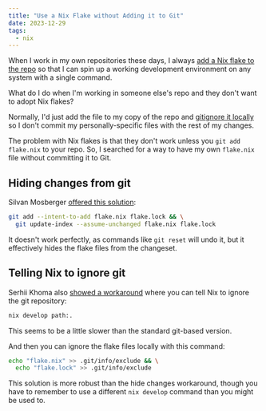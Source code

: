 ```yaml
---
title: "Use a Nix Flake without Adding it to Git"
date: 2023-12-29
tags:
  - nix
---
```


When I work in my own repositories these days, I always [add a Nix flake to the repo](/notes/nix-dev-environment/) so that I can spin up a working development environment on any system with a single command.

What do I do when I'm working in someone else's repo and they don't want to adopt Nix flakes?

Normally, I'd just add the file to my copy of the repo and [gitignore it locally](https://stackoverflow.com/a/1753078/90388) so I don't commit my personally-specific files with the rest of my changes.

The problem with Nix flakes is that they don't work unless you `git add flake.nix` to your repo. So, I searched for a way to have my own `flake.nix` file without committing it to Git.

## Hiding changes from git

Silvan Mosberger [offered this solution](https://discourse.nixos.org/t/can-i-use-flakes-within-a-git-repo-without-committing-flake-nix/18196/5?u=mtlynch):

```bash
git add --intent-to-add flake.nix flake.lock && \
  git update-index --assume-unchanged flake.nix flake.lock
```

It doesn't work perfectly, as commands like `git reset` will undo it, but it effectively hides the flake files from the changeset.

## Telling Nix to ignore git

Serhii Khoma also [showed a workaround](https://discourse.nixos.org/t/can-i-use-flakes-within-a-git-repo-without-committing-flake-nix/18196/28?u=mtlynch) where you can tell Nix to ignore the git repository:

```bash
nix develop path:.
```

This seems to be a little slower than the standard git-based version.

And then you can ignore the flake files locally with this command:

```bash
echo "flake.nix" >> .git/info/exclude && \
  echo "flake.lock" >> .git/info/exclude
```

This solution is more robust than the hide changes workaround, though you have to remember to use a different `nix develop` command than you might be used to.
